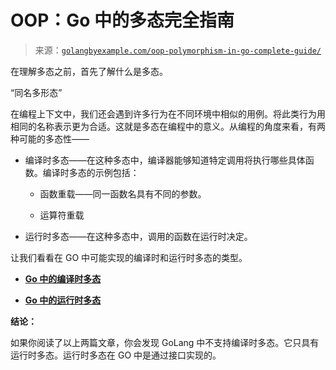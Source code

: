 <!--yml

类别：未分类

日期：2024-10-13 06:01:20

-->

# OOP：Go 中的多态完全指南

> 来源：[`golangbyexample.com/oop-polymorphism-in-go-complete-guide/`](https://golangbyexample.com/oop-polymorphism-in-go-complete-guide/)

在理解多态之前，首先了解什么是多态。

“同名多形态”

在编程上下文中，我们还会遇到许多行为在不同环境中相似的用例。将此类行为用相同的名称表示更为合适。这就是多态在编程中的意义。从编程的角度来看，有两种可能的多态性——

+   编译时多态——在这种多态中，编译器能够知道特定调用将执行哪些具体函数。编译时多态的示例包括：

    +   函数重载——同一函数名具有不同的参数。

    +   运算符重载

+   运行时多态——在这种多态中，调用的函数在运行时决定。

让我们看看在 GO 中可能实现的编译时和运行时多态的类型。

+   **[Go 中的编译时多态](https://golangbyexample.com/compile-time-polymorphism-go)**

+   **[Go 中的运行时多态](https://golangbyexample.com/runtime-polymorphism-go/)**

**结论：**

如果你阅读了以上两篇文章，你会发现 GoLang 中不支持编译时多态。它只具有运行时多态。运行时多态在 GO 中是通过接口实现的。
